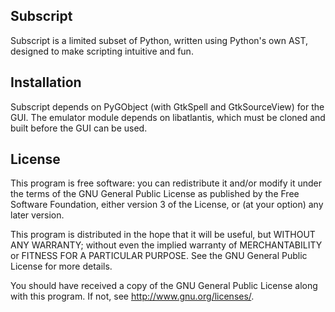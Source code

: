 ## Subscript

Subscript is a limited subset of Python, written using Python's own AST, designed to make scripting intuitive and fun.

## Installation

Subscript depends on PyGObject (with GtkSpell and GtkSourceView) for the GUI. The emulator module depends on libatlantis, which must be cloned and built before the GUI can be used.

## License

This program is free software: you can redistribute it and/or modify
it under the terms of the GNU General Public License as published by
the Free Software Foundation, either version 3 of the License, or
(at your option) any later version.

This program is distributed in the hope that it will be useful,
but WITHOUT ANY WARRANTY; without even the implied warranty of
MERCHANTABILITY or FITNESS FOR A PARTICULAR PURPOSE.  See the
GNU General Public License for more details.

You should have received a copy of the GNU General Public License
along with this program.  If not, see <http://www.gnu.org/licenses/>.
